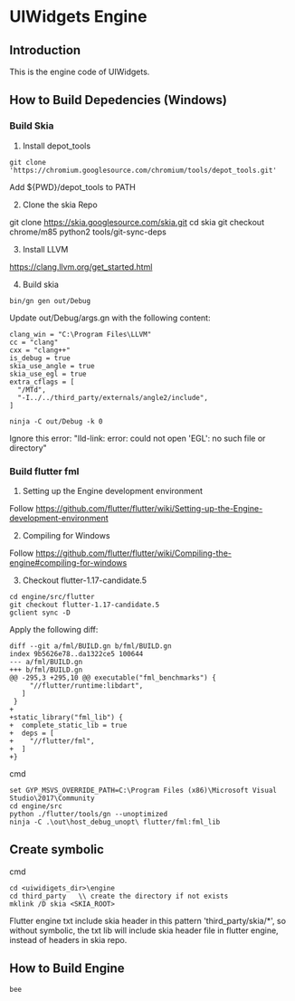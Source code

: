 # UIWidgets Engine

## Introduction

This is the engine code of UIWidgets.

## How to Build Depedencies (Windows)

### Build Skia

1. Install depot_tools
```
git clone 'https://chromium.googlesource.com/chromium/tools/depot_tools.git'
```
Add ${PWD}/depot_tools to PATH

2. Clone the skia Repo

git clone https://skia.googlesource.com/skia.git
cd skia
git checkout chrome/m85
python2 tools/git-sync-deps

3. Install LLVM

https://clang.llvm.org/get_started.html

4. Build skia

```
bin/gn gen out/Debug
```
Update out/Debug/args.gn with the following content:
```
clang_win = "C:\Program Files\LLVM"
cc = "clang"
cxx = "clang++"
is_debug = true
skia_use_angle = true
skia_use_egl = true
extra_cflags = [
  "/MTd",
  "-I../../third_party/externals/angle2/include",
]
```
```
ninja -C out/Debug -k 0
```
Ignore this error: "lld-link: error: could not open 'EGL': no such file or directory"

### Build flutter fml

1. Setting up the Engine development environment

Follow https://github.com/flutter/flutter/wiki/Setting-up-the-Engine-development-environment

2. Compiling for Windows

Follow https://github.com/flutter/flutter/wiki/Compiling-the-engine#compiling-for-windows

3. Checkout flutter-1.17-candidate.5

```
cd engine/src/flutter
git checkout flutter-1.17-candidate.5
gclient sync -D
```

Apply the following diff:
```
diff --git a/fml/BUILD.gn b/fml/BUILD.gn
index 9b5626e78..da1322ce5 100644
--- a/fml/BUILD.gn
+++ b/fml/BUILD.gn
@@ -295,3 +295,10 @@ executable("fml_benchmarks") {
     "//flutter/runtime:libdart",
   ]
 }
+
+static_library("fml_lib") {
+  complete_static_lib = true
+  deps = [
+    "//flutter/fml",
+  ]
+}
```
cmd
```
set GYP_MSVS_OVERRIDE_PATH=C:\Program Files (x86)\Microsoft Visual Studio\2017\Community
cd engine/src
python ./flutter/tools/gn --unoptimized
ninja -C .\out\host_debug_unopt\ flutter/fml:fml_lib
```

## Create symbolic

cmd
```
cd <uiwidigets_dir>\engine
cd third_party   \\ create the directory if not exists
mklink /D skia <SKIA_ROOT>
```
Flutter engine txt include skia header in this pattern 'third_party/skia/*', so without symbolic, the txt lib will include skia
header file in flutter engine, instead of headers in skia repo.

## How to Build Engine
```
bee
```